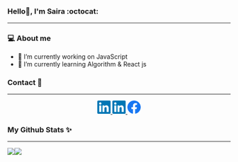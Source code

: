 ### Hello👋, I'm Saira :octocat:

<hr>
<!--
**sairatabassum/sairatabassum** is a ✨ _special_ ✨ repository because its `README.md` (this file) appears on your GitHub profile.-->

### :computer: About me

- 🔭 I’m currently working on JavaScript
- 🌱 I’m currently learning Algorithm & React js

### Contact :pushpin:

<hr>

<p align="center">
  
  <a href="https://www.linkedin.com/in/saira-tabassum-6aaaa7202/">
    <img alt="LinkedIn" title="LinkedIn" height="30" width="30" src="https://raw.githubusercontent.com/sairatabassum/sairatabassum/main/svg/linkedin.svg">
  </a>
  
  
  <a href="https://www.instagram.com/saira_tabassum_/">
    <img alt="LinkedIn" title="LinkedIn" height="30" width="30" src="https://raw.githubusercontent.com/sairatabassum/sairatabassum/main/svg/linkedin.svg">
  </a>
  
  <a href="https://web.facebook.com/saira.tabassum.98837/">
    <img alt="Facebook" title="Facebook" height="30" width="30" src="https://raw.githubusercontent.com/sairatabassum/sairatabassum/main/svg/facebook.svg">
  </a>
</p>
  
### My Github Stats :sparkles:

<hr>

<div>
<a href="https://github-readme-stats.vercel.app/api?username=sairatabassum&show_icons=true&theme=slateorange">
  <img src="https://github-readme-stats.vercel.app/api?username=sairatabassum&show_icons=true&theme=slateorange" align="left"/>
</a>
<a href="https://github-readme-stats.vercel.app/api/top-langs/?username=sairatabassum&hide=xslt&theme=slateorange">
  <img src="https://github-readme-stats.vercel.app/api/top-langs/?username=sairatabassum&hide=xslt&theme=slateorange" align="left"/>
</a>
</div>



